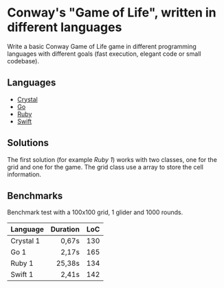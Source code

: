 # Conway's "Game of Life", written in different languages

Write a basic Conway Game of Life game in different programming languages with different goals (fast execution, elegant code or small codebase).

## Languages

- [Crystal](/crystal/README.md)
- [Go](/go/README.md)
- [Ruby](/ruby/README.md)
- [Swift](/swift/README.md)

## Solutions

The first solution (for example *Ruby 1*) works with two classes, one for the grid and one for the game. The grid class use a array to store the cell information.

## Benchmarks

Benchmark test with a 100x100 grid, 1 glider and 1000 rounds.

| Language  | Duration | LoC |
|-----------|---------:|----:|
| Crystal 1 |  0,67s   | 130 |
| Go 1      |  2,17s   | 165 |
| Ruby 1    | 25,38s   | 134 |
| Swift 1   |  2,41s   | 142 |
